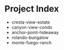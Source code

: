 # Project Index

- cresta-view-estate
- canyon-view-condo
- anchor-point-hideaway
- rolando-bungalow
- monte-fuego-ranch